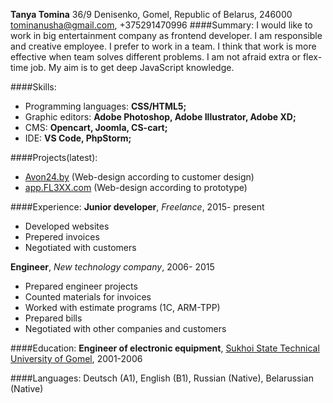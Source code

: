 **Tanya Tomina**
36/9 Denisenko, Gomel, Republic of Belarus, 246000
    tominanusha@gmail.com, +375291470996
####Summary:
   I would like to work in big entertainment company as frontend developer. I am responsible and creative employee. I prefer to work in a team. I think that work is more effective when team solves different problems. I am not afraid extra or flex-time job. My aim is to get deep JavaScript knowledge.

####Skills:
* Programming languages: **CSS/HTML5;**
* Graphic editors: **Adobe Photoshop, Adobe Illustrator, Adobe XD;**
* CMS: **Opencart, Joomla, CS-cart;**
* IDE: **VS Code, PhpStorm;**

####Projects(latest):
* [Avon24.by](https://avon24.by) (Web-design according to customer design)
* [app.FL3XX.com](https://app.FL3XX.com) (Web-design according to prototype)

####Experience: 
**Junior developer**, *Freelance*, 2015- present
* Developed websites
* Prepered invoices
* Negotiated with customers

**Engineer**, *New technology company*, 2006- 2015
* Prepared engineer projects
* Counted materials for invoices
* Worked with estimate programs (1C, ARM-TPP)
* Prepared bills
* Negotiated with other companies and customers
 
####Education: 
**Engineer of electronic equipment**, [Sukhoi State Technical University of Gomel](https://en.gstu.by/), 2001-2006

####Languages: 
Deutsch (A1), English (B1), Russian (Native), Belarussian (Native)


